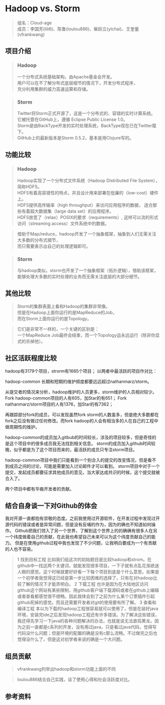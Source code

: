 # Hadoop vs. Storm

> 组名：Cloud-age  
> 成员：李国芳(lili6)、陈鲁(loulou886)、柴跃立(ylchai)、王奎量(vfrankwang)

## 项目介绍

> ### Hadoop
> 一个分布式系统基础架构，由Apache基金会开发。  
用户可以在不了解分布式底层细节的情况下，开发分布式程序，  
充分利用集群的威力高速运算和存储。

> ### Storm
> Twitter将Storm正式开源了，这是一个分布式的、容错的实时计算系统。  
它被托管在GitHub上，遵循 Eclipse Public License 1.0。  
Storm是由BackType开发的实时处理系统，BackType现在已在Twitter麾下。  
GitHub上的最新版本是Storm 0.5.2，基本是用Clojure写的。


## 功能比较

> ### Hadoop
> Hadoop实现了一个分布式文件系统（Hadoop Distributed File System），简称HDFS。  
HDFS有着高容错性的特点，并且设计用来部署在低廉的（low-cost）硬件上。  
HDFS提供高传输率（high throughput）来访问应用程序的数据， 
适合那些有着超大数据集（large data set）的应用程序。  
HDFS放宽了（relax）POSIX的要求（requirements）, 
这样可以流的形式访问（streaming access）文件系统中的数据。

> 借助于Map/reduce，hadoop开发了一个抽象框架，抽象到人们无需关注大多数的分布式细节，  
而只需要表示出自己的处理逻辑即可。

> ### Storm
> 与hadoop类似，storm也开发了一个抽象框架（拓扑逻辑），借助该框架，   
能够处理大多数的实时处理的业务而无需关注底层的大部分细节。


## 其他比较

> Storm的集群表面上看和Hadoop的集群非常像。  
但是在Hadoop上面你运行的是MapReduce的Job，  
而在Storm上面你运行的是Topology。

> 它们是非常不一样的，一个关键的区别是：  
一个MapReduce Job最终会结束，而一个Topology运永远运行（除非你显式的杀掉他）。


## 社区活跃程度比较
hadoop有3179个项目，strorm有1665个项目；
以两者中最活跃的项目作对比：

hadoop-common 长期和短期的维护频度都要远远超过nathanmarz/storm。

从提交者的情况来分析，hadoop维护的人员更多，storm维护的人员相对较少。
Fork hadoop-common项目的人有605，加Star的有651；
Fork nathanmarz/storm项目的人有1376，加Star的有7362；

再跟踪部分fork的成员，可以发现虽然fork storm的人数虽多，但是绝大多数都在fork之后没有做过任何修改。而fork hadoop的人会有相当多的人在自己的工程中做周期性的维护。

hadoop-common的成员加入gitbub的时间较长，涉及的项目较多，但是奇怪的是这个项目中的很多成员我无法找到相关信息。
storm的成员加入github时间较晚，似乎都是为了这个项目而来的，最活跃的成员只专注storm项目。

hadoop-common项目中我们只能看到一个别合入的提交的改变情况，但是看不到成员之间的讨论，可能是需要加入讨论邮件才可以看到。
storm项目中对于一个提交，发起成员都要征求其他成员的意见，当大家达成共识的时候，这个提交就被合入了。

两个项目中都有华裔开发者的贡献。

## 结合自身谈一下对Github的体会
我对开源一直都抱有崇敬的态度。之前我使用过开源软件，在开发过程中发现过开源代码的错误或者是异常问题，但是没有反哺的作为，因为的确也不知道如何操作。
Github把我们领入了另一个世界，了解到这个世界上的的确确有很多人在另一个纬度做着自己的贡献，在此我也希望自己未来可以为这个纬度贡献自己的能力。
但是在使用github过程中我也发现了不少问题，让我明白要成为一个有贡献的人也不容易。
> 1 找到目标工程
比如我们组这次的初始题目是比较hadoop和strom。在github中一找这两个关键词，就能发现很多项目，一下子就有点乱花渐欲迷人眼的感觉。这个时候就要好好看一下每个项目到底是个什么意思。如果是一个初学者我觉得这已经是第一步比较困难的选择了，只有在对hadoop比较了解的情况下才能弄明白。
> 2 下载工程
也许是因为在大陆地区访问github这个网站有某些限制，用github客户端下载源码或者在github上编辑或者查看都感觉很不顺畅。因此我体会到了之前为什么某个订票插件引起github死掉的感觉。而且还需要开发者对git的使用要有所了解。
> 3 查看和编译工程
本以为下载的hadoop工程很容易就可以使用了，但是在装好java环境，安装完ide之后发现hadoop工程还有许多错误。为了解决这些错误，我还得先学习一下java的各种问题解决的办法，也就是说无法直捣黄龙。因为之前一直都是c系列的开发，没有用过java，只是看过java代码，觉得写代码没什么问题；但是环境的配置的确是没有c那么流畅。不过做完之后也觉得没什么了，但是这对初学者来说的确是一个大问题。

## 组员贡献
> vfrankwang列举出hadoop和storm功能上面的不同

> loulou886结合自己实践，谈了使用心得和社会活跃度对比。

## 参考资料
